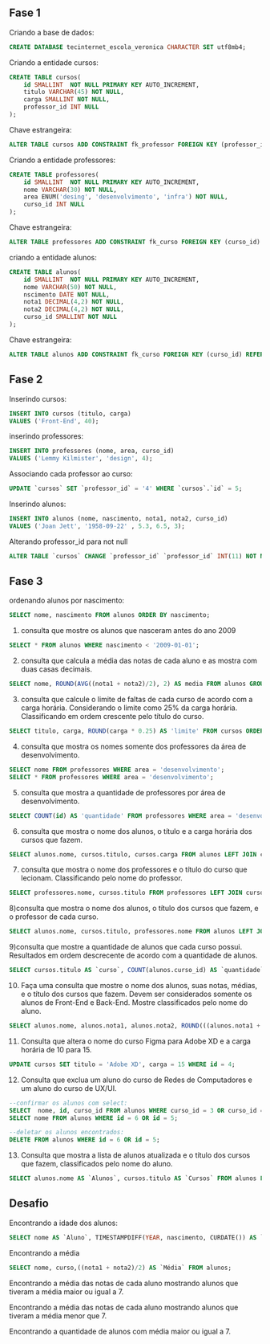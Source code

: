 ```sql

```

## Fase 1



Criando a base de dados:
``` sql
CREATE DATABASE tecinternet_escola_veronica CHARACTER SET utf8mb4;
```

Criando a entidade cursos:
``` sql
CREATE TABLE cursos(
    id SMALLINT  NOT NULL PRIMARY KEY AUTO_INCREMENT,
    titulo VARCHAR(45) NOT NULL,
    carga SMALLINT NOT NULL,
    professor_id INT NULL
);
```

Chave estrangeira:
``` sql
ALTER TABLE cursos ADD CONSTRAINT fk_professor FOREIGN KEY (professor_id) REFERENCES professores(id);

```

Criando a entidade professores:
``` sql
CREATE TABLE professores(
    id SMALLINT  NOT NULL PRIMARY KEY AUTO_INCREMENT,
    nome VARCHAR(30) NOT NULL,
    area ENUM('desing', 'desenvolvimento', 'infra') NOT NULL,
    curso_id INT NULL
);
```

Chave estrangeira:
``` sql
ALTER TABLE professores ADD CONSTRAINT fk_curso FOREIGN KEY (curso_id) REFERENCES cursos(id);

```

criando a entidade alunos:
``` sql
CREATE TABLE alunos(
    id SMALLINT  NOT NULL PRIMARY KEY AUTO_INCREMENT,
    nome VARCHAR(50) NOT NULL,
    nscimento DATE NOT NULL,
    nota1 DECIMAL(4,2) NOT NULL,
    nota2 DECIMAL(4,2) NOT NULL,
    curso_id SMALLINT NOT NULL
);
```

Chave estrangeira:
``` sql
ALTER TABLE alunos ADD CONSTRAINT fk_curso FOREIGN KEY (curso_id) REFERENCES cursos(id);

```


## Fase 2

Inserindo cursos:
```sql
INSERT INTO cursos (titulo, carga) 
VALUES ('Front-End', 40);
```

inserindo professores:
```sql
INSERT INTO professores (nome, area, curso_id) 
VALUES ('Lemmy Kilmister', 'design', 4);
```

Associando cada professor ao curso:
```sql
UPDATE `cursos` SET `professor_id` = '4' WHERE `cursos`.`id` = 5;
```

Inserindo alunos:
```sql
INSERT INTO alunos (nome, nascimento, nota1, nota2, curso_id) 
VALUES ('Joan Jett', '1958-09-22' , 5.3, 6.5, 3);
```

Alterando professor_id para not null
```sql
ALTER TABLE `cursos` CHANGE `professor_id` `professor_id` INT(11) NOT NULL;

```


## Fase 3

ordenando alunos por nascimento:
```sql
SELECT nome, nascimento FROM alunos ORDER BY nascimento;
```


1) consulta que mostre os alunos que nasceram antes do ano 2009
```sql
SELECT * FROM alunos WHERE nascimento < '2009-01-01';
```


2) consulta que calcula a média das notas de cada aluno e as mostra com duas casas decimais.
```sql
SELECT nome, ROUND(AVG((nota1 + nota2)/2), 2) AS media FROM alunos GROUP BY id;
```


3) consulta que calcule o limite de faltas de cada curso de acordo com a carga horária. Considerando o limite como 25% da carga horária. Classificando em ordem crescente pelo título do curso.
```sql
SELECT titulo, carga, ROUND(carga * 0.25) AS 'limite' FROM cursos ORDER BY titulo;
```


4) consulta que mostra os nomes somente dos professores da área de desenvolvimento.
```sql
SELECT nome FROM professores WHERE area = 'desenvolvimento';
SELECT * FROM professores WHERE area = 'desenvolvimento';
```


5) consulta que mostra a quantidade de professores por área de desenvolvimento.
```sql
SELECT COUNT(id) AS 'quantidade' FROM professores WHERE area = 'desenvolvimento';
```


6) consulta que mostra o nome dos alunos, o título e a carga horária dos cursos que fazem.
```sql
SELECT alunos.nome, cursos.titulo, cursos.carga FROM alunos LEFT JOIN cursos ON alunos.curso_id = cursos.id ORDER BY alunos.nome;
```


7) consulta que mostra o nome dos professores e o título do curso que lecionam. Classificando pelo nome do professor.
```sql
SELECT professores.nome, cursos.titulo FROM professores LEFT JOIN cursos ON professores.curso_id = cursos.id ORDER BY professores.nome;
```


8)consulta que mostra o nome dos alunos, o título dos cursos que fazem, e o professor de cada curso.
```sql
SELECT alunos.nome, cursos.titulo, professores.nome FROM alunos LEFT JOIN cursos ON alunos.curso_id = cursos.id LEFT JOIN professores ON professores.curso_id = cursos.id;
```
9)consulta que mostre a quantidade de alunos que cada curso possui. Resultados em ordem descrecente de acordo com a quantidade de alunos.
```sql
SELECT cursos.titulo AS `curso`, COUNT(alunos.curso_id) AS `quantidade` FROM alunos LEFT JOIN CURSOS ON alunos.curso_id = cursos.id GROUP BY curso ORDER BY `quantidade` DESC;
```


10) Faça uma consulta que mostre o nome dos alunos, suas notas, médias, e o título dos cursos que fazem. Devem ser considerados somente os alunos de Front-End e Back-End. Mostre classificados pelo nome do aluno.
```sql
SELECT alunos.nome, alunos.nota1, alunos.nota2, ROUND(((alunos.nota1 + alunos.nota2)/2), 2) AS `media`, professores.nome FROM alunos LEFT JOIN cursos ON alunos.curso_id = cursos.id LEFT JOIN professores ON professores.curso_id = cursos.id WHERE cursos.id = 1 OR cursos.id = 2;
```


11) Consulta que altera o nome do curso Figma para Adobe XD e a carga horária de 10 para 15.
```sql
UPDATE cursos SET titulo = 'Adobe XD', carga = 15 WHERE id = 4;
```


12) Consulta que exclua um aluno do curso de Redes de Computadores e um aluno do curso de UX/UI.
```sql
--confirmar os alunos com select: 
SELECT  nome, id, curso_id FROM alunos WHERE curso_id = 3 OR curso_id = 5 ;
SELECT nome FROM alunos WHERE id = 6 OR id = 5;

--deletar os alunos encontrados:
DELETE FROM alunos WHERE id = 6 OR id = 5;
```


13) Consulta que mostra a lista de alunos atualizada e o título dos cursos que fazem, classificados pelo nome do aluno.
```sql
SELECT alunos.nome AS `Alunos`, cursos.titulo AS `Cursos` FROM alunos LEFT JOIN CURSOS ON alunos.curso_id = cursos.id group by alunos;
```

## Desafio

Encontrando a idade dos alunos:

```sql
SELECT nome AS `Aluno`, TIMESTAMPDIFF(YEAR, nascimento, CURDATE()) AS `Idade` FROM alunos;
```

Encontrando a média
```sql
SELECT nome, curso,((nota1 + nota2)/2) AS `Média` FROM alunos;
```

Encontrando a média das notas de cada aluno mostrando alunos que tiveram a média maior ou igual a 7.

Encontrando a média das notas de cada aluno mostrando alunos que tiveram a média menor que 7.

Encontrando a quantidade de alunos com média maior ou igual a 7.

